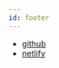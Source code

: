 ```yaml
---
id: footer
---
```


- [github](https://github.com/exiguus/parcel-pre-route-md)
- [netlify](https://app.netlify.com/start/deploy?repository=https://github.com/exiguus/parcel-pre-route-md)
